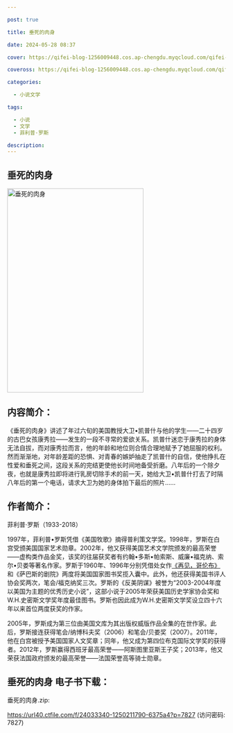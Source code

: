 ```yaml
---

post: true

title: 垂死的肉身

date: 2024-05-28 08:37

cover: https://qifei-blog-1256009448.cos.ap-chengdu.myqcloud.com/qifei-blog/660cd3169f345e8d03fe800b.jpg

coveross: https://qifei-blog-1256009448.cos.ap-chengdu.myqcloud.com/qifei-blog/660cd3169f345e8d03fe800b.jpg

categories:

  - 小说文学

tags:

  - 小说
  - 文学
  - 菲利普·罗斯

description:
---
```


## 垂死的肉身
<img alt="垂死的肉身 " class="aligncenter loaded" data-was-processed="true" decoding="async" fetchpriority="high" height="471" src="https://qifei-blog-1256009448.cos.ap-chengdu.myqcloud.com/qifei-blog/660cd3169f345e8d03fe800b.jpg " style="cursor: zoom-in;" width="314"/>

## 内容简介：

《垂死的肉身》讲述了年过六旬的美国教授大卫•凯普什与他的学生——二十四岁的古巴女孩康秀拉——发生的一段不寻常的爱欲关系。凯普什迷恋于康秀拉的身体无法自拔，而对康秀拉而言，他的年龄和地位则合情合理地赋予了她屈服的权利。然而渐渐地，对年龄差距的恐惧、对青春的嫉妒抽走了凯普什的自信，使他挣扎在性爱和垂死之间，这段关系的完结更使他长时间地备受折磨。八年后的一个除夕夜，也就是康秀拉即将进行乳房切除手术的前一天，她给大卫•凯普什打去了时隔八年后的第一个电话，请求大卫为她的身体拍下最后的照片……

## 作者简介：

菲利普·罗斯（1933-2018）

1997年，菲利普•罗斯凭借《美国牧歌》摘得普利策文学奖。1998年，罗斯在白宫受颁美国国家艺术勋章。2002年，他又获得美国艺术文学院颁发的最高荣誉——虚构类作品金奖，该奖的往届获奖者有约翰•多斯•帕索斯、威廉•福克纳、索尔•贝娄等著名作家。罗斯于1960年、1996年分别凭借处女作<a href="https://www.huibooks.com/19907.html">《再见，哥伦布》</a>和《萨巴斯的剧院》两度将美国国家图书奖揽入囊中。此外，他还获得美国书评人协会奖两次，笔会/福克纳奖三次。罗斯的《反美阴谋》被誉为“2003-2004年度以美国为主题的优秀历史小说”，这部小说于2005年荣获美国历史学家协会奖和W.H.史密斯文学奖年度最佳图书。罗斯也因此成为W.H.史密斯文学奖设立四十六年以来首位两度获奖的作家。

2005年，罗斯成为第三位由美国文库为其出版权威版作品全集的在世作家。此后，罗斯接连获得笔会/纳博科夫奖（2006）和笔会/贝娄奖（2007）。2011年，他在白宫被授予美国国家人文奖章；同年，他又成为第四位布克国际文学奖的获得者。2012年，罗斯赢得西班牙最高荣誉——阿斯图里亚斯王子奖；2013年，他又荣获法国政府颁发的最高荣誉——法国荣誉高等骑士勋章。

## 垂死的肉身 电子书下载：



垂死的肉身.zip: 

https://url40.ctfile.com/f/24033340-1250211790-6375a4?p=7827 (访问密码: 7827)
